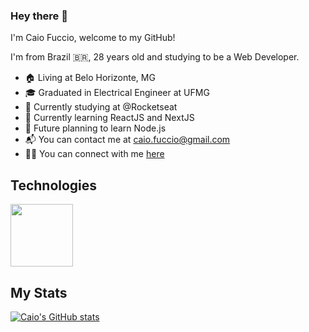 ### Hey there 👋


I'm Caio Fuccio, welcome to my GitHub!

I'm from Brazil 🇧🇷, 28 years old and studying to be a Web Developer.

* 🏠 Living at Belo Horizonte, MG
* 🎓 Graduated in Electrical Engineer at UFMG
* 📖 Currently studying at @Rocketseat
* 🌱 Currently learning ReactJS and NextJS
* 🍃 Future planning to learn Node.js
* 📬 You can contact me at [caio.fuccio@gmail.com](mailto:caio@gmail.com)
* 👨‍💻 You can connect with me [here](https://linkedin.com/in/caiofuccio)


## Technologies
<img src="https://cdn.jsdelivr.net/npm/programming-languages-logos/src/javascript/javascript.png" height="100">


## My Stats
[![Caio's GitHub stats](https://github-readme-stats.vercel.app/api?username=caiofuccio)](https://github.com/anuraghazra/github-readme-stats)
